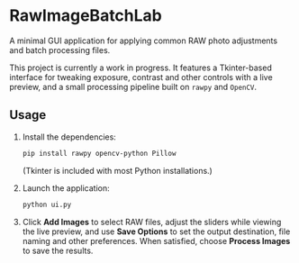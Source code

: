 # RawImageBatchLab

A minimal GUI application for applying common RAW photo adjustments and batch processing files.

This project is currently a work in progress. It features a Tkinter-based interface for tweaking exposure, contrast and other controls with a live preview, and a small processing pipeline built on `rawpy` and `OpenCV`.

## Usage

1. Install the dependencies:

   ```bash
   pip install rawpy opencv-python Pillow
   ```

   (Tkinter is included with most Python installations.)

2. Launch the application:

   ```bash
   python ui.py
   ```

3. Click **Add Images** to select RAW files, adjust the sliders while viewing the live preview, and use **Save Options** to set the output destination, file naming and other preferences. When satisfied, choose **Process Images** to save the results.

